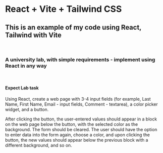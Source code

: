 # React + Vite + Tailwind CSS

## This is an example of my code using React, Tailwind with Vite

<br/>

### A university lab, with simple requirements - implement using React in any way
<br/>

#### Expect Lab task
Using React, create a web page with 3-4 input fields (for example, Last Name, First Name, Email - input fields, Comment - textarea), a color picker widget, and a button.

After clicking the button, the user-entered values should appear in a block on the web page below the button, with the selected color as the background. The form should be cleared. The user should have the option to enter data into the form again, choose a color, and upon clicking the button, the new values should appear below the previous block with a different background, and so on.





